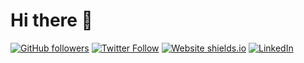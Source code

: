 # Hi there 👋

[![GitHub followers](https://img.shields.io/github/followers/alearrigo?label=Follow%20me&style=flat-square&logo=github&logoColor=white&colorB=4CAF50)](https://github.com/alearrigo)
[![Twitter Follow](https://img.shields.io/twitter/follow/alearrigo?label=%20%40alearrigo&style=flat-square&labelColor=2196F3&logo=twitter&logoColor=white&colorB=0D47A1)](https://twitter.com/alearrigo)
[![Website shields.io](https://img.shields.io/website-up-down-green-red/http/shields.io.svg)](https://www.alearrigo.com/)
[![LinkedIn](https://img.shields.io/badge/LinkedIn-0077B5?style=for-the-badge&logo=linkedin&logoColor=white)](https://www.linkedin.com/in/alessandro-arrigo-82264332/)

